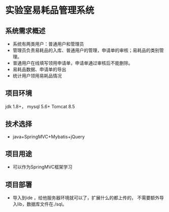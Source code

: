 # 实验室易耗品管理系统
## 系统需求概述

* 系统有两类用户：普通用户和管理员
* 管理员负责易耗品的入库、普通用户的管理，申请单的审核；易耗品的类别管理。
* 普通用户在线填写领用申请单，申请单通过审核后不能删除。
* 易耗品数据、申请单的导出
* 统计用户领用易耗品情况
## 项目环境
jdk 1.8+， mysql 5.6+ Tomcat 8.5
## 技术选择
* java+SpringMVC+Mybatis+jQuery
## 项目用途
* 可以作为SpringMVC框架学习
## 项目部署
* 导入到ide ，给他服务器环境就可以了，扩展什么的都上传的， 不需要额外导入lib，数据库文件在./sql。